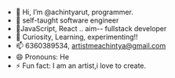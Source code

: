 - 👋 Hi, I’m @achintyarut, programmer.
- 👀 self-taught software engineer
- 🌱JavaScript, React .. aim-- fullstack developer
- 💞️ Curiosity, Learning, experimenting!!
- 📫 6360389534, artistmeachintya@gmail.com
- 😄 Pronouns: He
- ⚡ Fun fact: I am an artist,i love to create.

<!---
achintyarut/achintyarut is a ✨ special ✨ repository because its `README.md` (this file) appears on your GitHub profile.
You can click the Preview link to take a look at your changes.
--->
